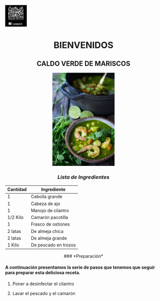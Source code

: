 <div align="left"> <img src= "imagenes/gourmet.png" width="70"> 

<div align="center">

# BIENVENIDOS


## **CALDO VERDE DE MARISCOS**
<p align="center">


<img src="imagenes/sopa verde mariscos.jpg" width="200">


</p>

### *Lista de Ingredientes*

<div align="center">


| Cantidad | Ingrediente          |
|----------|--------------------  |
| 1        | Cebolla grande       |
| 1        | Cabeza de ajo        |
| 1        | Manojo de cilantro   |
| 1/2 Kilo | Camarón pacotilla    |
| 1        | Frasco de ostiones   |
| 2 latas  | De almeja chica      |
| 2 latas  | De almeja grande     |
| 1 Kilo   | De pescado en trozos |

</div>
### *Preparación*
</div>

#### A continuación presentamos la serie de pasos que tenemos que seguir para preparar esta deliciosa  receta.

</div>

1. Poner a desinfectar el cilantro

2. Lavar el pescado y el camarón
